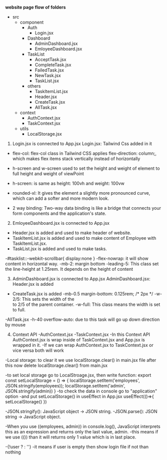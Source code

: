 **website page flow of folders**
- src
    - component
        - Auth
            - Login.jsx
        - Dashboard
            - AdminDashboard.jsx
            - EmloyeeDashboard.jsx
        - TaskList
            - AcceptTask.jsx
            - CompleteTask.jsx
            - FailedTask.jsx
            - NewTask.jsx
            - TaskList.jsx
        - others
            - TaskItemList.jsx
            - Header.jsx
            - CreateTask.jsx
            - AllTask.jsx
    - context
        - AuthContext.jsx
        - TaskContext.jsx
    - utils
        - LocalStorage.jsx


1. Login.jsx is connected to App.jsx
Login.jsx: Tailwind Css added in it
- flex-col: flex-col class in Tailwind CSS applies flex-direction: column;, which makes flex 
    items stack vertically instead of horizontally
- h-screen and w-screen used to set the height and weight of element to full height and weight 
    of viewPoint
- h-screen: is same as height: 100vh and weight: 100vw

- rounded-xl: It gives the element a slightly more pronounced curve, which can add a softer and 
    more modern look.

- 2 way binding: Two-way data binding is like a bridge that connects your form components and
     the application's state.

2. EmloyeeDashboard.jsx is connected to App.jsx
- Header.jsx is added and used to make header of website.
- TaskItemList.jsx is added and used to make content of Employee with TaskItemList.jsx.
- TaskList.jsx is added and used to make tasks.

-#tasklist::-webkit-scrollbar{
    display:none
}
-flex-nowrap: it will show content in horizontal way.
-mb-2: margin bottom
-leading-5: This class set the line-height at 1.25rem. It depends on the height of content

3. AdminDashboard.jsx is connected to App.jsx 
AdminDashboard.jsx: Header.jsx is added 

- CreateTask.jsx is added
-mb-0.5	margin-bottom: 0.125rem; /* 2px */
-w-2/5: This sets the width of the <div> to 2/5 of the parent container.
-w-full: This class means the width is set to full.

-AllTask.jsx
-h-40 overflow-auto: due to this task will go up down direction by mouse

4. Context API 
-AuthContext.jsx
-TaskContext.jsx
-In this Context API AuthContext.jsx is wrap inside of TaskContext.jsx and App.jsx is wrapped in it.
-If we can wrap AuthContext.jsx to TaskContext.jsx or vice versa both will work

-Local storage: to clear it we use localStorage.clear() in main.jsx file after this now delete 
    localStorage.clear() from main.jsx

-to set local storage go to LocalStroage.jsx, then write function:
        export const setLocalStorage = () => {
            localStorage.setItem('employees', JSON.stringify(employees));
            localStorage.setItem('admin', JSON.stringify(admin))
        }
-to check the data in console go to "application" option 
-and put setLocalStorage() in useEffect in App.jsx
        useEffect(()=>{
            setLocalStorage()
        })

-JSON.stringify(): JavaScript object → JSON string.
-JSON.parse(): JSON string → JavaScript object.

-When you use ((employees, admin)) in console.log(), JavaScript interprets this as an expression 
    and returns only the last value, admin.
-this means if we use (()) than it will returns only 1 value which is in last place.

-{!user ? <Login /> : ''} 
-it means if user is empty then show login file if not than nothing
